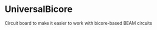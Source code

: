 UniversalBicore
===============

Circuit board to make it easier to work with bicore-based BEAM circuits
